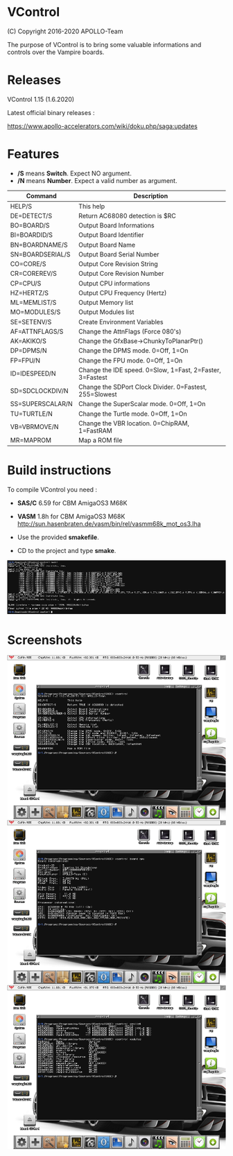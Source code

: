# VControl

(C) Copyright 2016-2020 APOLLO-Team

The purpose of VControl is to bring some valuable informations and controls over the Vampire boards.


# Releases

VControl 1.15 (1.6.2020)

Latest official binary releases :

https://www.apollo-accelerators.com/wiki/doku.php/saga:updates


# Features

* **/S** means **Switch**. Expect NO argument.
* **/N** means **Number**. Expect a valid number as argument.

Command | Description
------------ | -------------
HELP/S | This help
DE=DETECT/S | Return AC68080 detection is $RC
BO=BOARD/S | Output Board Informations
BI=BOARDID/S | Output Board Identifier
BN=BOARDNAME/S | Output Board Name
SN=BOARDSERIAL/S | Output Board Serial Number
CO=CORE/S | Output Core Revision String
CR=COREREV/S | Output Core Revision Number
CP=CPU/S | Output CPU informations
HZ=HERTZ/S | Output CPU Frequency (Hertz)
ML=MEMLIST/S | Output Memory list
MO=MODULES/S | Output Modules list
SE=SETENV/S | Create Environment Variables
AF=ATTNFLAGS/S | Change the AttnFlags (Force 080's)
AK=AKIKO/S | Change the GfxBase->ChunkyToPlanarPtr()
DP=DPMS/N | Change the DPMS mode. 0=Off, 1=On
FP=FPU/N | Change the FPU mode. 0=Off, 1=On
ID=IDESPEED/N | Change the IDE speed. 0=Slow, 1=Fast, 2=Faster, 3=Fastest
SD=SDCLOCKDIV/N | Change the SDPort Clock Divider. 0=Fastest, 255=Slowest
SS=SUPERSCALAR/N | Change the SuperScalar mode. 0=Off, 1=On
TU=TURTLE/N | Change the Turtle mode. 0=Off, 1=On
VB=VBRMOVE/N | Change the VBR location. 0=ChipRAM, 1=FastRAM
MR=MAPROM | Map a ROM file


# Build instructions

To compile VControl you need :

* **SAS/C** 6.59 for CBM AmigaOS3 M68K

* **VASM** 1.8h for CBM AmigaOS3 M68K http://sun.hasenbraten.de/vasm/bin/rel/vasmm68k_mot_os3.lha

* Use the provided **smakefile**.

* CD to the project and type **smake**.

<img src="BuildInstructions.png" />


# Screenshots

<img src="Screenshot01.png" />

<img src="Screenshot02.png" />

<img src="Screenshot03.png" />
